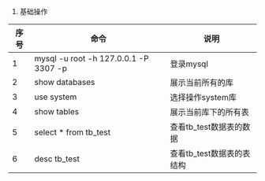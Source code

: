 1. 基础操作

| 序号|命令|说明|
|--|--|--|
|1|mysql -u root -h 127.0.0.1 -P 3307 -p|登录mysql
|2|show databases|展示当前所有的库
|3|use system|选择操作system库
|4|show tables| 展示当前库下的所有表
|5|select * from tb_test|查看tb_test数据表的数据
|6|desc tb_test|查看tb_test数据表的表结构
